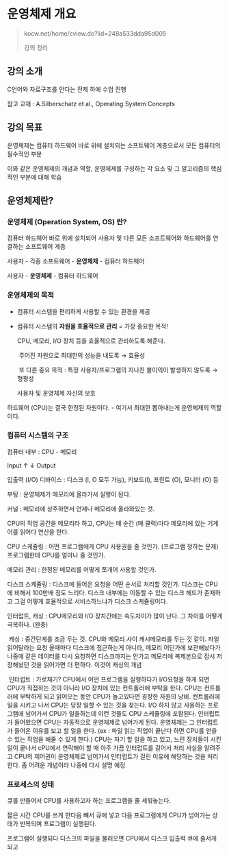 # 운영체제 개요

> kocw.net/home/cview.do?lid=248a533dda95d005
>
> 강의 정리

## 강의 소개

C언어와 자료구조를 안다는 전제 하에 수업 진행

참고 교재 : A.Silberschatz et al., Operating System Concepts



## 강의 목표

운영체제는 컴퓨터 하드웨어 바로 위에 설치되는 소프트웨어 계층으로서 모든 컴퓨터의 필수적인 부분

이와 같은 운영체제의 개념과 역할, 운영체제를 구성하는 각 요소 및 그 알고리즘의 핵심적인 부분에 대해 학습



## 운영체제란?

### 운영체제 (Operation System, OS) 란?

컴퓨터 하드웨어 바로 위에 설치되어 사용자 및 다른 모든 소프트웨어와 하드웨어를 연결하는 소프트웨어 계층

사용자 - 각종 소프트웨어 - **운영체제** - 컴퓨터 하드웨어

사용자 - **운영체제** - 컴퓨터 하드웨어

### 운영체제의 목적

- 컴퓨터 시스템을 편리하게 사용할 수 있는 환경을 제공

  

- 컴퓨터 시스템의 **자원을 효율적으로 관리** = 가장 중요한 목적!

  CPU, 메모리, I/O 장치 등을 효율적으로 관리하도록 해준다.

  ​	주어진 자원으로 최대한의 성능을 내도록 → 효율성

  ​	또 다른 중요 목적 : 특정 사용자/프로그램의 지나친 불이익이 발생하지 않도록 → 형평성

  사용자 및 운영체제 자신의 보호



하드웨어 (CPU)는 결국 한정된 자원이다. - 여기서 최대한 뽑아내는게 운영체제의 역할이다.



### 컴퓨터 시스템의 구조

컴퓨터 내부 : CPU - 메모리

Input ↑   ↓ Output

입출력 (I/O) 디바이스 : 디스크 (I, O 모두 가능), 키보드(I), 프린트 (O), 모니터 (O) 등



부팅 : 운영체제가 메모리에 올라가서 실행이 된다.

커널 : 메모리에 상주하면서 언제나 메모리에 올라와있는 것. 

CPU의 작업 공간을 메모리라 하고, CPU는 매 순간 (매 클럭)마다 메모리에 있는 기계어를 읽어다 연산을 한다.



CPU 스케쥴링 : 어떤 프로그램에게 CPU 사용권을 줄 것인가. (프로그램 정하는 문제) 프로그램한테 CPU를 얼마나 줄 것인가.

메모리 관리 : 한정된 메모리를 어떻게 쪼개어 사용할 것인가.

디스크 스케쥴링 : 디스크에 들어온 요청을 어떤 순서로 처리할 것인가. 디스크는 CPU에 비해서 100만배 정도 느리다. 디스크 내부에는 이동할 수 있는 디스크 헤드가 존재하고 그걸 어떻게 효율적으로 서비스하느냐가 디스크 스케쥴링이다.

인터럽트, 캐싱 : CPU메모리와 I/O 장치간에는 속도차이가 많이 난다. 그 차이를 어떻게 극복하나. (완충)

​	캐싱 : 중간단계를 조금 두는 것. CPU와 메모리 사이 캐시메모리를 두는 것 같이. 파일 읽어달라는 요청 올때마다 디스크에 접근하는게 아니라, 메모리 어딘가에 보관해놨다가 나중에 같은 데이터를 다시 요청하면 디스크까지는 안가고 메모리에 복제본으로 잠시 저장해놨던 것을 읽어가면 더 편하다. 이것이 캐싱의 개념

​	인터럽트 : 가로채기? CPU에서 어떤 프로그램을 실행하다가 I/O요청을 하게 되면 CPU가 직접하는 것이 아니라 I/O 장치에 있는 컨트롤러에 부탁을 한다. CPU는 컨트롤러에 부탁하게 되고 읽어오는 동안 CPU가 놀고있다면 굉장한 자원의 낭비. 컨트롤러에 일을 시키고 나서 CPU는 당장 일할 수 있는 것을 찾는다. I/O 하지 않고 사용하는 프로그램에 넘어가서 CPU가 일을하는데 이런 것들도 CPU 스케쥴링에 포함된다. 인터럽트가 들어왔으면 CPU는 자동적으로 운영체제로 넘어가게 된다. 운영체제는 그 인터럽트가 들어온 이유를 보고 할 일을 한다. (ex : 파일 읽는 작업이 끝난다 하면 CPU를 얻을 수 있는 작업을 해줄 수 있게 한다.) CPU는 자기 할 일을 하고 있고, 느린 장치들이 시킨 일이 끝나서 cPU에서 연락해야 할 때 아주 가끔 인터럽트를 걸어서 처리 사실을 알려주고 CPU의 제어권이 운영체제로 넘어가서 인터럽트가 걸린 이유에 해당하는 것을 처리한다. 좀 어려운 개념이라 나중에 다시 설명 예정



### 프로세스의 상태

큐를 만들어서 CPU를 사용하고자 하는 프로그램을 줄 세워놓는다.

짧은 시간 CPU를 쓰게 한다음 빼서 큐에 넣고 다음 프로그램에게 CPU가 넘어가는 상태가 반복되며 프로그램이 실행된다.

프로그램이 실행되다 디스크의 파일을 불러오면 CPU에서 디스크 입출력 큐에 줄서게 되고 

